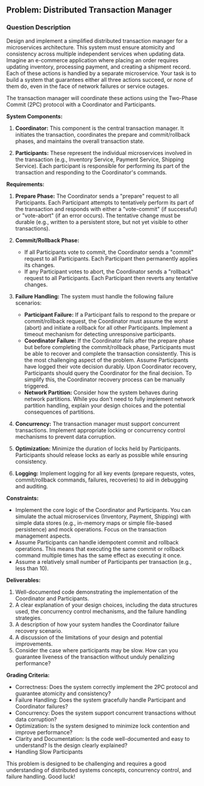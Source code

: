 ## Problem: Distributed Transaction Manager

### Question Description

Design and implement a simplified distributed transaction manager for a microservices architecture.  This system must ensure atomicity and consistency across multiple independent services when updating data.  Imagine an e-commerce application where placing an order requires updating inventory, processing payment, and creating a shipment record.  Each of these actions is handled by a separate microservice.  Your task is to build a system that guarantees either all three actions succeed, or none of them do, even in the face of network failures or service outages.

The transaction manager will coordinate these actions using the Two-Phase Commit (2PC) protocol with a Coordinator and Participants.

**System Components:**

1.  **Coordinator:** This component is the central transaction manager. It initiates the transaction, coordinates the prepare and commit/rollback phases, and maintains the overall transaction state.

2.  **Participants:** These represent the individual microservices involved in the transaction (e.g., Inventory Service, Payment Service, Shipping Service). Each participant is responsible for performing its part of the transaction and responding to the Coordinator's commands.

**Requirements:**

1.  **Prepare Phase:** The Coordinator sends a "prepare" request to all Participants. Each Participant attempts to tentatively perform its part of the transaction and responds with either a "vote-commit" (if successful) or "vote-abort" (if an error occurs).  The tentative change must be durable (e.g., written to a persistent store, but not yet visible to other transactions).

2.  **Commit/Rollback Phase:**
    *   If all Participants vote to commit, the Coordinator sends a "commit" request to all Participants. Each Participant then permanently applies its changes.
    *   If any Participant votes to abort, the Coordinator sends a "rollback" request to all Participants. Each Participant then reverts any tentative changes.

3.  **Failure Handling:** The system must handle the following failure scenarios:
    *   **Participant Failure:** If a Participant fails to respond to the prepare or commit/rollback request, the Coordinator must assume the worst (abort) and initiate a rollback for all other Participants. Implement a timeout mechanism for detecting unresponsive participants.
    *   **Coordinator Failure:** If the Coordinator fails after the prepare phase but before completing the commit/rollback phase, Participants must be able to recover and complete the transaction consistently. This is the most challenging aspect of the problem.  Assume Participants have logged their vote decision durably.  Upon Coordinator recovery, Participants should query the Coordinator for the final decision.  To simplify this, the Coordinator recovery process can be manually triggered.
    *   **Network Partition:** Consider how the system behaves during network partitions.  While you don't need to fully implement network partition handling, explain your design choices and the potential consequences of partitions.

4.  **Concurrency:**  The transaction manager must support concurrent transactions. Implement appropriate locking or concurrency control mechanisms to prevent data corruption.

5.  **Optimization:** Minimize the duration of locks held by Participants. Participants should release locks as early as possible while ensuring consistency.

6.  **Logging:**  Implement logging for all key events (prepare requests, votes, commit/rollback commands, failures, recoveries) to aid in debugging and auditing.

**Constraints:**

*   Implement the core logic of the Coordinator and Participants. You can simulate the actual microservices (Inventory, Payment, Shipping) with simple data stores (e.g., in-memory maps or simple file-based persistence) and mock operations. Focus on the transaction management aspects.
*   Assume Participants can handle idempotent commit and rollback operations. This means that executing the same commit or rollback command multiple times has the same effect as executing it once.
*   Assume a relatively small number of Participants per transaction (e.g., less than 10).

**Deliverables:**

1.  Well-documented code demonstrating the implementation of the Coordinator and Participants.
2.  A clear explanation of your design choices, including the data structures used, the concurrency control mechanisms, and the failure handling strategies.
3.  A description of how your system handles the Coordinator failure recovery scenario.
4.  A discussion of the limitations of your design and potential improvements.
5.  Consider the case where participants may be slow. How can you guarantee liveness of the transaction without unduly penalizing performance?

**Grading Criteria:**

*   Correctness: Does the system correctly implement the 2PC protocol and guarantee atomicity and consistency?
*   Failure Handling: Does the system gracefully handle Participant and Coordinator failures?
*   Concurrency: Does the system support concurrent transactions without data corruption?
*   Optimization: Is the system designed to minimize lock contention and improve performance?
*   Clarity and Documentation: Is the code well-documented and easy to understand? Is the design clearly explained?
*   Handling Slow Participants

This problem is designed to be challenging and requires a good understanding of distributed systems concepts, concurrency control, and failure handling. Good luck!
